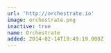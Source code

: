 ```yaml
---
url: 'http://orchestrate.io'
image: orchestrate.png
inactive: true
name: Orchestrate
added: 2014-02-14T19:49:19.000Z
---
```

